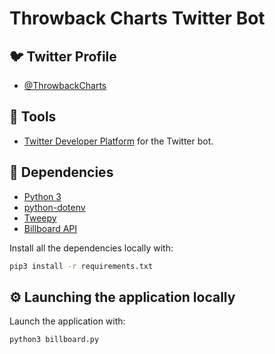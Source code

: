 <h1>
  Throwback Charts Twitter Bot
</h1>

## :bird: Twitter Profile

- [@ThrowbackCharts](https://twitter.com/ThrowbackCharts)

## :hammer: Tools

- [Twitter Developer Platform](https://developer.twitter.com/en) for the Twitter bot.

## :bookmark_tabs: Dependencies

- [Python 3](https://www.python.org/downloads/)
- [python-dotenv](https://pypi.org/project/python-dotenv/)
- [Tweepy](https://www.tweepy.org/)
- [Billboard API](https://github.com/guoguo12/billboard-charts)

Install all the dependencies locally with:

```bash
pip3 install -r requirements.txt
```

## :gear: Launching the application locally

Launch the application with:

```bash
python3 billboard.py
```
